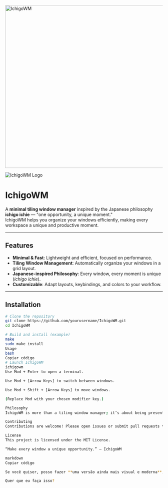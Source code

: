 
<img width="1024" height="520" alt="IchigoWM" src="https://github.com/user-attachments/assets/f6b2890d-53db-4d83-ae1d-b410e5915c34" />

 ![IchigoWM Logo](./logo.png)  
# IchigoWM

A **minimal tiling window manager** inspired by the Japanese philosophy **ichigo ichie** — "one opportunity, a unique moment."  
IchigoWM helps you organize your windows efficiently, making every workspace a unique and productive moment.

---

## Features

- **Minimal & Fast**: Lightweight and efficient, focused on performance.  
- **Tiling Window Management**: Automatically organize your windows in a grid layout.  
- **Japanese-inspired Philosophy**: Every window, every moment is unique (*ichigo ichie*).  
- **Customizable**: Adapt layouts, keybindings, and colors to your workflow.  

---

## Installation

```bash
# Clone the repository
git clone https://github.com/yourusername/IchigoWM.git
cd IchigoWM

# Build and install (example)
make
sudo make install
Usage
bash
Copiar código
# Launch IchigoWM
ichigowm
Use Mod + Enter to open a terminal.

Use Mod + [Arrow Keys] to switch between windows.

Use Mod + Shift + [Arrow Keys] to move windows.

(Replace Mod with your chosen modifier key.)

Philosophy
IchigoWM is more than a tiling window manager; it’s about being present in your workspace. Inspired by the Japanese saying ichigo ichie, it encourages mindfulness in every task, every window, every moment.

Contributing
Contributions are welcome! Please open issues or submit pull requests to help make IchigoWM better.

License
This project is licensed under the MIT License.

“Make every window a unique opportunity.” — IchigoWM

markdown
Copiar código

Se você quiser, posso fazer **uma versão ainda mais visual e moderna**, com **badges, cores e links diretos para instalação**, perfeita para deixar o GitHub com cara de projeto profissional.  

Quer que eu faça isso?
